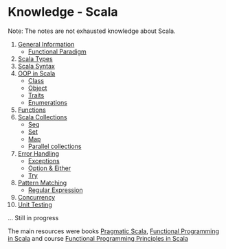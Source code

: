 Knowledge - Scala
====================

Note: The notes are not exhausted knowledge about Scala.

1) [General Information](https://github.com/OndrejKucera/knowledge_scala/blob/master/General_Information.md)
    - [Functional Paradigm](https://github.com/OndrejKucera/knowledge_scala/blob/master/General_Information.md#functional-paradigm)
2) [Scala Types](https://github.com/OndrejKucera/knowledge_scala/blob/master/Scala_Types.md)
3) [Scala Syntax](https://github.com/OndrejKucera/knowledge_scala/blob/master/Syntax.md)
4) [OOP in Scala](https://github.com/OndrejKucera/knowledge_scala/blob/master/OOP.md)
    - [Class](https://github.com/OndrejKucera/knowledge_scala/blob/master/OOP.md#class)
    - [Object](https://github.com/OndrejKucera/knowledge_scala/blob/master/OOP.md#object)
    - [Traits](https://github.com/OndrejKucera/knowledge_scala/blob/master/OOP.md#traits)
    - [Enumerations](https://github.com/OndrejKucera/knowledge_scala/blob/master/OOP.md#enumerations)
5) [Functions](https://github.com/OndrejKucera/knowledge_scala/blob/master/Functions.md)
6) [Scala Collections](https://github.com/OndrejKucera/knowledge_scala/blob/master/Collections.md)
    - [Seq](https://github.com/OndrejKucera/knowledge_scala/blob/master/Collections.md#seq)
    - [Set](https://github.com/OndrejKucera/knowledge_scala/blob/master/Collections.md#set)
    - [Map](https://github.com/OndrejKucera/knowledge_scala/blob/master/Collections.md#map)
    - [Parallel collections](https://github.com/OndrejKucera/knowledge_scala/blob/master/Collections.md#parallel-collections)
7) [Error Handling](https://github.com/OndrejKucera/knowledge_scala/blob/master/Error_Handling.md)
    - [Exceptions](https://github.com/OndrejKucera/knowledge_scala/blob/master/Error_Handling.md#exceptions)
    - [Option & Either](https://github.com/OndrejKucera/knowledge_scala/blob/master/Error_Handling.md#option--either)
    - [Try](https://github.com/OndrejKucera/knowledge_scala/blob/master/Error_Handling.md#try)
8) [Pattern Matching](https://github.com/OndrejKucera/knowledge_scala/blob/master/Pattern_Matching.md)
    - [Regular Expression](https://github.com/OndrejKucera/knowledge_scala/blob/master/Pattern_Matching.md#regular-expression)
9) [Concurrency](https://github.com/OndrejKucera/knowledge_scala/blob/master/Concurrency.md)
10) [Unit Testing](https://github.com/OndrejKucera/knowledge_scala/blob/master/Unit_Testing.md)

...
Still in progress

The main resources were books [Pragmatic Scala](https://www.goodreads.com/book/show/25509140-pragmatic-scala), [Functional Programming in Scala](https://www.goodreads.com/book/show/13541678-functional-programming-in-scala) and course [Functional Programming Principles in Scala](https://www.coursera.org/learn/progfun1)

